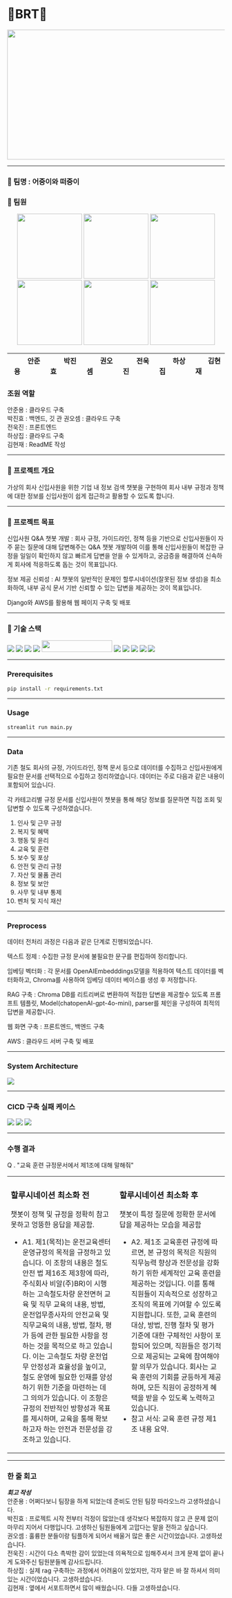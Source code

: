# 🚄BRT🚄
<p align="center"><img src="https://github.com/user-attachments/assets/07d57116-3f72-4a06-90c4-ed257ed60333" width="1000" height="300"/></p>
<hr>

### 🚆 팀명 : 어중이와 떠중이
 
### 🚅 팀원

<p align="center">
	<img src="https://github.com/user-attachments/assets/1cd0e421-e3f6-45fa-856c-e0ae349a20be" width="150" height="150"/>
	<img src="https://github.com/user-attachments/assets/7a392f78-9d9b-4b89-bbe8-e914160f2951" width="150" height="150"/>
	<img src="https://github.com/user-attachments/assets/856a13c7-89e9-4b30-83ad-5560912c5ac5" width="150" height="150"/>
	<img src="https://github.com/user-attachments/assets/4bcf5798-7ca6-4ea3-b89b-073536e13fe2" width="150" height="150"/>
	<img src="https://github.com/user-attachments/assets/66761246-36f9-4261-a45c-02dcafd07e30" width="150" height="150"/>
	<img src="https://github.com/user-attachments/assets/d19a1b1e-3e1d-48a7-b3a4-99fe3d9ae584" width="150" height="150"/>
</p>


|&nbsp;&nbsp;&nbsp;&nbsp;&nbsp;&nbsp;&nbsp;&nbsp;&nbsp;안준용&nbsp;&nbsp;&nbsp;&nbsp;&nbsp;&nbsp;&nbsp;&nbsp;&nbsp;|&nbsp;&nbsp;&nbsp;&nbsp;&nbsp;&nbsp;&nbsp;&nbsp;&nbsp;박진효&nbsp;&nbsp;&nbsp;&nbsp;&nbsp;&nbsp;&nbsp;&nbsp;&nbsp;|&nbsp;&nbsp;&nbsp;&nbsp;&nbsp;&nbsp;&nbsp;&nbsp;&nbsp;권오셈&nbsp;&nbsp;&nbsp;&nbsp;&nbsp;&nbsp;&nbsp;&nbsp;&nbsp;|&nbsp;&nbsp;&nbsp;&nbsp;&nbsp;&nbsp;&nbsp;&nbsp;&nbsp;전욱진&nbsp;&nbsp;&nbsp;&nbsp;&nbsp;&nbsp;&nbsp;&nbsp;&nbsp;|&nbsp;&nbsp;&nbsp;&nbsp;&nbsp;&nbsp;&nbsp;&nbsp;&nbsp;하상집&nbsp;&nbsp;&nbsp;&nbsp;&nbsp;&nbsp;&nbsp;&nbsp;&nbsp;|&nbsp;&nbsp;&nbsp;&nbsp;&nbsp;&nbsp;&nbsp;&nbsp;김현재&nbsp;&nbsp;&nbsp;&nbsp;&nbsp;&nbsp;&nbsp;&nbsp;&nbsp;|
|--------------------------|-------------------------|--------------------------|-------------------------|-------------------------|-------------------------|


### 조원 역할

안준용 : 클라우드 구축  
박진효 : 백엔드, 깃 관
권오셈 : 클라우드 구축  
전욱진 : 프론트엔드  
하상집 : 클라우드 구축  
김현재 : ReadME 작성  

<hr>

### 🚆 프로젝트 개요
가상의 회사 신입사원을 위한  기업 내 정보 검색 챗봇을 구현하여 회사 내부 규정과 정책에 대한 정보를 신입사원이 쉽게 접근하고 활용할 수 있도록 합니다.

<hr>

### 🚅 프로젝트 목표
신입사원 Q&A 챗봇 개발 : 회사 규정, 가이드라인, 정책 등을 기반으로 신입사원들이 자주 묻는 질문에 대해 답변해주는 Q&A 챗봇 개발하여 이를 통해 신입사원들이 복잡한 규정을 일일이 확인하지 않고 빠르게 답변을 얻을 수 있게하고, 궁금증을 해결하여 신속하게 회사에 적응하도록 돕는 것이 목표입니다.

정보 제공 신뢰성 : AI 챗봇의 일반적인 문제인 할루시네이션(잘못된 정보 생성)을 최소화하여, 내부 공식 문서 기반 신뢰할 수 있는 답변을 제공하는 것이 목표입니다.  

Django와 AWS를 활용해 웹 페이지 구축 및 배포



<hr>

### 🔨 기술 스택
<div>
<img src="https://img.shields.io/badge/python-3776AB?style=for-the-badge&logo=python&logoColor=white">
<img src="https://img.shields.io/badge/openai-0769AD?style=for-the-badge&logo=openai&logoColor=black">
<img src="https://img.shields.io/badge/langchain-F7DF1E?style=for-the-badge&logo=langchain&logoColor=black">
<img src="https://img.shields.io/badge/git-F05032?style=for-the-badge&logo=git&logoColor=white">
<img src="https://github.com/user-attachments/assets/c8cd01e7-6ce6-46db-8cc3-b13286829cf3" width="163" height="27"/>
<img src="https://img.shields.io/badge/django-092E20?style=for-the-badge&logo=django&logoColor=white">
<img src="https://img.shields.io/badge/html5-E34F26?style=for-the-badge&logo=html5&logoColor=white"> 
<img src="https://img.shields.io/badge/bootstrap-7952B3?style=for-the-badge&logo=bootstrap&logoColor=white">
<img src="https://img.shields.io/badge/amazonaws-232F3E?style=for-the-badge&logo=amazonaws&logoColor=white">
<img src="https://img.shields.io/badge/javascript-F7DF1E?style=for-the-badge&logo=javascript&logoColor=black">
	
</div>


<hr>

### Prerequisites

```cmd
pip install -r requirements.txt
```

<hr>

### Usage

```cmd
streamlit run main.py
```

<hr> 

### Data
기존 철도 회사의 규정, 가이드라인, 정책 문서 등으로  데이터를 수집하고 신입사원에게 필요한 문서를 선택적으로 수집하고 정리하였습니다. 데이터는 주로 다음과 같은 내용이 포함되어 있습니다.

각 카테고리별 규정 문서를 신입사원이 챗봇을 통해 해당 정보를 질문하면 직접 조회 및 답변할 수 있도록 구성하였습니다.

1) 인사 및 근무 규정
2) 복지 및 혜택
3) 행동 및 윤리
4) 교육 및 훈련
5) 보수 및 포상
6) 안전 및 관리 규정
7) 자산 및 물품 관리
8) 정보 및 보안
9) 사무 및 내부 통제
10) 벤처 및 지식 재산

<hr>


### Preprocess

데이터 전처리 과정은 다음과 같은 단계로 진행되었습니다.

텍스트 정제 : 수집한 규정 문서에 불필요한 문구를 편집하여 정리합니다.


임베딩 벡터화 : 각 문서를 OpenAIEmbedddings모델을 적용하여 텍스트 데이터를 벡터화하고, Chroma를 사용하여 임베딩 데이터 베이스를 생성 후 저정합니다.

RAG 구축 : Chroma DB를 리트리버로 변환하여 적접한 답변을 제공할수 있도록 프롬프트 템플릿, Model(chatopenAI-gpt-4o-mini), parser를 체인을 구성하여 최적의 답변을 제공합니다.

웹 화면 구축 : 프론트엔드, 백엔드 구축  

AWS : 클라우드 서버 구축 및 배포  


<hr>

### System Architecture

<img src="https://github.com/user-attachments/assets/5a412cf9-79a9-44ee-90cd-08d6abb72ac5">
<hr>

### CICD 구축 실패 케이스
<img src="https://github.com/user-attachments/assets/1f21dd5c-9f0e-4036-bb6d-9c88b50ebe74">
<img src="https://github.com/user-attachments/assets/69487744-373f-4bf2-aae0-bce0b0d8de60">
<img src="https://github.com/user-attachments/assets/d9de3add-1f88-4816-b24d-36a91e7fec1d">

<hr>

### 수행 결과
Q . "교육 훈련 규정문서에서 제1조에 대해 말해줘"

<table>
  <tr>
    <td style="width: 50%; vertical-align: top;">
      <h3>할루시네이션 최소화 전 </h3>
      <p>챗봇이 정책 및 규정을 정확히 참고 못하고 엉뚱한 응답을 제공함.</p>
      <ul>
        <li>A1.  제1(목적)는 운전교육센터 운영규정의 목적을 규정하고 있습니다. 이 조항의 내용은 철도안전 법 제16조 제3항에 따라, 주식회사 비알(주)BR)이 시행하는 고속철도차량 운전면허 교육 및 직무 교육의 내용, 방법, 운전업무종사자의 안전교육 및 직무교육의 내용, 방법, 절차, 평가 등에 관한 필요한 사항을 정하는 것을 목적으로 하고 있습니다. 이는 고속철도 차량 운전업무 안정성과 효율성을 높이고, 철도 운영에 필요한 인재를 양성하기 위한 기준을 마련하는 데 그 의의가 있습니다. 이 조항은 규정의 전반적인 방향성과 목표를 제시하며, 교육을 통해 확보하고자 하는 안전과 전문성을 강조하고 있습니다.</li>
      </ul>
    </td>
    <td style="width: 50%; vertical-align: top;">
      <h3>할루시네이션 최소화 후</h3>
      <p>챗봇이 특정 질문에 정확한 문서에 답을 제공하는 모습을 제공함</p>
      <ul>
        <li>A2. 제1조 교육훈련 규정에 따르면, 본 규정의 목적은 직원의 직무능력 향상과 전문성을 강화하기 위한 세계적인 교육 훈련을 제공하는 것입니다. 이를 통해 직원들이 지속적으로 성장하고 조직의 목표에 기여할 수 있도록 지원합니다. 또한, 교육 훈련의 대상, 방법, 진행 절차 및 평가 기준에 대한 구체적인 사항이 포함되어 있으며, 직원들은 정기적으로 제공되는 교육에 참여해야할 의무가 있습니다. 회사는 교육 훈련의 기회를 균등하게 제공하며, 모든 직원이 공정하게 혜택을 받을 수 있도록 노력하고 있습니다.</li>
        <li>참고 서식: 교육 훈련 규정 제1조 내용 요약.</li>
      </ul>
    </td>
  </tr>
</table>


<hr>

### 한 줄 회고

***회고 작성***  
안준용 : 어쩌다보니 팀장을 하게 되었는데 준비도 안된 팀장 따라오느라 고생하셨습니다.  
박진효 : 프로젝트 시작 전부터 걱정이 많았는데 생각보다 복잡하지 않고 큰 문제 없이 마무리 지어서 다행입니다. 고생하신 팀원들에게 고맙다는 말을 전하고 싶습니다.  
권오셈 : 훌륭한 분들이랑 팀플하게 되어서 배울거 많은 좋은 시간이었습니다. 고생하셨습니다.  
전욱진 : 시간이 다소 촉박한 감이 있었는데 의욕적으로 임해주셔서 크게 문제 없이 끝나게 도와주신 팀원분들께 감사드립니다.   
하상집 : 실제 rag 구축하는 과정에서 어려움이 있었지만, 각자 맡은 바 잘 하셔서 의미 있는 시간이었습니다. 고생하셨습니다.  
김현재 : 옆에서 서포트하면서 많이 배웠습니다. 다들 고생하셨습니다.  
